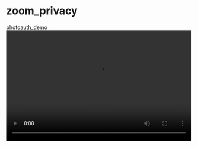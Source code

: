 # zoom_privacy
photoauth_demo
<video src="https://raw.githubusercontent.com/paperdemo888/zoom_privacy/master/demo1/face_patch_at_25s.mp4" controls="controls" width="500" height="300">Your browser does not support HTML5 player.</video>

